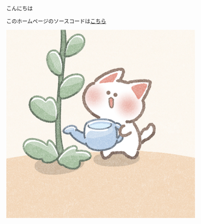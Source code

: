 こんにちは

このホームページのソースコードは[こちら](https://github.com/Frederick-1974/SamplePages/)

![猫の画像](./cat.jp.jpg)

